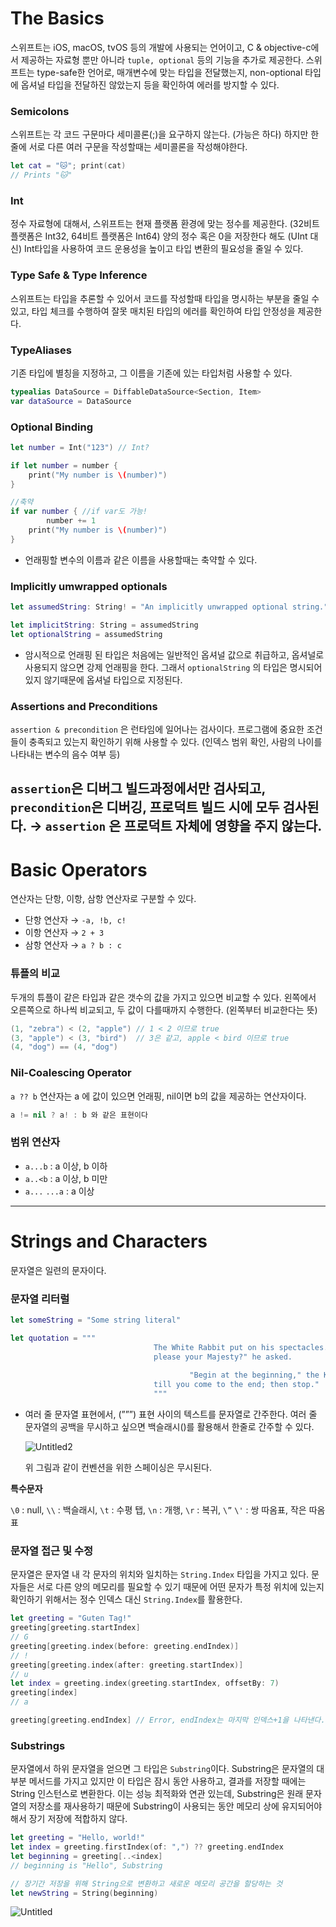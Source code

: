 # The Basics

스위프트는 iOS, macOS, tvOS 등의 개발에 사용되는 언어이고, C & objective-c에서 제공하는 자료형 뿐만 아니라 `tuple, optional` 등의 기능을 추가로 제공한다.
스위프트는 type-safe한 언어로, 매개변수에 맞는 타입을 전달했는지, non-optional 타입에 옵셔널 타입을 전달하진 않았는지 등을 확인하여 에러를 방지할 수 있다.

### Semicolons

스위프트는 각 코드 구문마다 세미콜론(;)을 요구하지 않는다. (가능은 하다)
하지만 한 줄에 서로 다른 여러 구문을 작성할때는 세미콜론을 작성해야한다.

```swift
let cat = "🐱"; print(cat)
// Prints "🐱"
```

### Int

정수 자료형에 대해서, 스위프트는 현재 플랫폼 환경에 맞는 정수를 제공한다. 
(32비트 플랫폼은 Int32, 64비트 플랫폼은 Int64)
양의 정수 혹은 0을 저장한다 해도 (UInt 대신) Int타입을 사용하여 코드 운용성을 높이고 타입 변환의 필요성을 줄일 수 있다.

### Type Safe & Type Inference

스위프트는 타입을 추론할 수 있어서 코드를 작성할때 타입을 명시하는 부분을 줄일 수 있고, 타입 체크를 수행하여 잘못 매치된 타입의 에러를 확인하여 타입 안정성을 제공한다.

### TypeAliases

기존 타입에 별칭을 지정하고, 그 이름을 기존에 있는 타입처럼 사용할 수 있다.

```swift
typealias DataSource = DiffableDataSource<Section, Item>
var dataSource = DataSource
```

### Optional Binding

```swift
let number = Int("123") // Int?

if let number = number {
    print("My number is \(number)")
}

//축약
if var number { //if var도 가능!
		number += 1
    print("My number is \(number)")
}
```

- 언래핑할 변수의 이름과 같은 이름을 사용할때는 축약할 수 있다.

### Implicitly umwrapped optionals

```swift
let assumedString: String! = "An implicitly unwrapped optional string."

let implicitString: String = assumedString
let optionalString = assumedString
```

- 암시적으로 언래핑 된 타입은 처음에는 일반적인 옵셔널 값으로 취급하고, 옵셔널로 사용되지 않으면 강제 언래핑을 한다. 그래서 `optionalString` 의 타입은 명시되어 있지 않기때문에 옵셔널 타입으로 지정된다.

### Assertions and Preconditions

`assertion & precondition` 은 런타임에 일어나는 검사이다. 프로그램에 중요한 조건들이 충족되고 있는지 확인하기 위해 사용할 수 있다. (인덱스 범위 확인, 사람의 나이를 나타내는 변수의 음수 여부 등)

`assertion`은 디버그 빌드과정에서만 검사되고, `precondition`은 디버깅, 프로덕트 빌드 시에 모두 검사된다. → `assertion` 은 프로덕트 자체에 영향을 주지 않는다.
---
# Basic Operators

연산자는 단항, 이항, 삼항 연산자로 구분할 수 있다.

- 단항 연산자 → `-a, !b, c!`
- 이항 연산자 → `2 + 3`
- 삼항 연산자 → `a ? b : c`

### 튜플의 비교

두개의 튜플이 같은 타입과 같은 갯수의 값을 가지고 있으면 비교할 수 있다. 
왼쪽에서 오른쪽으로 하나씩 비교되고, 두 값이 다를때까지 수행한다. (왼쪽부터 비교한다는 뜻)

```swift
(1, "zebra") < (2, "apple") // 1 < 2 이므로 true
(3, "apple") < (3, "bird")  // 3은 같고, apple < bird 이므로 true
(4, "dog") == (4, "dog")
```

### Nil-Coalescing Operator

`a ?? b` 연산자는 a 에 값이 있으면 언래핑, nil이면 b의 값을 제공하는 연산자이다.

```swift
a != nil ? a! : b 와 같은 표현이다
```

### 범위 연산자

- `a...b` : a 이상, b 이하
- `a..<b` : a 이상, b 미만
- `a...` `...a` : a 이상
---
# Strings and Characters

문자열은 일련의 문자이다. 

### 문자열 리터럴

```swift
let someString = "Some string literal"

let quotation = """
								The White Rabbit put on his spectacles.  "Where shall I begin,
								please your Majesty?" he asked.
								
										"Begin at the beginning," the King said gravely, "and go on \ 
								till you come to the end; then stop."
								"""
```

- 여러 줄 문자열 표현에서, (”””) 표현 사이의 텍스트를 문자열로 간주한다. 
여러 줄 문자열의 공백을 무시하고 싶으면 백슬래시(\)를 활용해서 한줄로 간주할 수 있다.
    
    ![Untitled2](https://github.com/YAPP-Github/22nd-Study-Swift-Language-Guide/assets/71054048/842cba1f-c4d3-4274-8a4d-973270978b7f)

    위 그림과 같이 컨벤션을 위한 스페이싱은 무시된다.
    

**특수문자**

`\0` : null, `\\` : 백슬래시, `\t` : 수평 탭, `\n` : 개행, `\r` : 복귀, `\”` `\'` : 쌍 따옴표, 작은 따옴표

### 문자열 접근 및 수정

문자열은 문자열 내 각 문자의 위치와 일치하는 `String.Index` 타입을 가지고 있다.
문자들은 서로 다른 양의 메모리를 필요할 수 있기 때문에 어떤 문자가 특정 위치에 있는지 확인하기 위해서는 정수 인덱스 대신 `String.Index`를 활용한다.

```swift
let greeting = "Guten Tag!"
greeting[greeting.startIndex]
// G
greeting[greeting.index(before: greeting.endIndex)]
// !
greeting[greeting.index(after: greeting.startIndex)]
// u
let index = greeting.index(greeting.startIndex, offsetBy: 7)
greeting[index]
// a

greeting[greeting.endIndex] // Error, endIndex는 마지막 인덱스+1을 나타낸다.
```

### Substrings

문자열에서 하위 문자열을 얻으면 그 타입은 `Substring`이다. Substring은 문자열의 대부분 메서드를 가지고 있지만 이 타입은 잠시 동안 사용하고, 결과를 저장할 때에는 String 인스턴스로 변환한다.
이는 성능 최적화와 연관 있는데, Substring은 원래 문자열의 저장소를 재사용하기 때문에 Substring이 사용되는 동안 메모리 상에 유지되어야 해서 장기 저장에 적합하지 않다.

```swift
let greeting = "Hello, world!"
let index = greeting.firstIndex(of: ",") ?? greeting.endIndex
let beginning = greeting[..<index] 
// beginning is "Hello", Substring

// 장기간 저장을 위해 String으로 변환하고 새로운 메모리 공간을 할당하는 것
let newString = String(beginning)
```
![Untitled](https://github.com/YAPP-Github/22nd-Study-Swift-Language-Guide/assets/71054048/675748ac-1c0e-4586-9b83-fbbfda307063)
